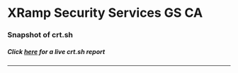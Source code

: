 # XRamp Security Services GS CA
### Snapshot of crt.sh
##### Click [here](https://crt.sh/?q=F90748E9A3FD56DEB92A919E011D0750283114DB3BA1D4C0B7ABDF3A39E8868E) for a live crt.sh report

---
